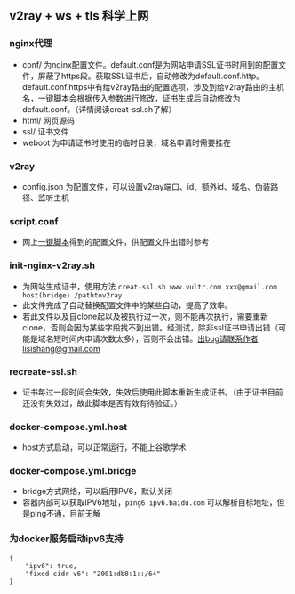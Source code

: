 ## v2ray + ws + tls 科学上网

### nginx代理
- conf/ 为nginx配置文件。default.conf是为网站申请SSL证书时用到的配置文件，屏蔽了https段。获取SSL证书后，自动修改为default.conf.http。default.conf.https中有给v2ray路由的配置选项，涉及到给v2ray路由的主机名，一键脚本会根据传入参数进行修改，证书生成后自动修改为default.conf。（详情阅读creat-ssl.sh了解）
- html/ 网页源码
- ssl/ 证书文件
- weboot 为申请证书时使用的临时目录，域名申请时需要挂在

### v2ray
- config.json 为配置文件，可以设置v2ray端口、id、额外id、域名、伪装路径、监听主机

### script.conf
- 网上[一键脚本](https://www.hijk.pw/v2ray-one-click-script-with-mask/)得到的配置文件，供配置文件出错时参考

### init-nginx-v2ray.sh
- 为网站生成证书，使用方法 `creat-ssl.sh www.vultr.com xxx@gmail.com host(bridge) /pathtov2ray`
- 此文件完成了自动替换配置文件中的某些自动，提高了效率。
- 若此文件以及自clone起以及被执行过一次，则不能再次执行，需要重新clone，否则会因为某些字段找不到出错。经测试，除非ssl证书申请出错（可能是域名短时间内申请次数太多），否则不会出错。出bug请联系作者lisishang@gmail.com

### recreate-ssl.sh
- 证书每过一段时间会失效，失效后使用此脚本重新生成证书。（由于证书目前还没有失效过，故此脚本是否有效有待验证。）

### docker-compose.yml.host
- host方式启动，可以正常运行，不能上谷歌学术

### docker-compose.yml.bridge
- bridge方式网络，可以启用IPV6，默认关闭
- 容器内部可以获取IPV6地址，`ping6 ipv6.baidu.com` 可以解析目标地址，但是ping不通，目前无解

### 为docker服务启动ipv6支持
```shell
{
    "ipv6": true,
    "fixed-cidr-v6": "2001:db8:1::/64"
}
```


